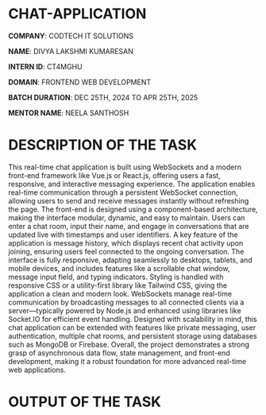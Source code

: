 # CHAT-APPLICATION

**COMPANY**: CODTECH IT SOLUTIONS

**NAME**: DIVYA LAKSHMI KUMARESAN

**INTERN ID**: CT4MGHU

**DOMAIN**: FRONTEND WEB DEVELOPMENT

**BATCH DURATION**: DEC 25TH, 2024 TO APR 25TH, 2025

**MENTOR NAME**: NEELA SANTHOSH

# DESCRIPTION OF THE TASK

This real-time chat application is built using WebSockets and a modern front-end framework like Vue.js or React.js, offering users a fast, responsive, and interactive messaging experience. The application enables real-time communication through a persistent WebSocket connection, allowing users to send and receive messages instantly without refreshing the page. The front-end is designed using a component-based architecture, making the interface modular, dynamic, and easy to maintain. Users can enter a chat room, input their name, and engage in conversations that are updated live with timestamps and user identifiers. A key feature of the application is message history, which displays recent chat activity upon joining, ensuring users feel connected to the ongoing conversation. The interface is fully responsive, adapting seamlessly to desktops, tablets, and mobile devices, and includes features like a scrollable chat window, message input field, and typing indicators. Styling is handled with responsive CSS or a utility-first library like Tailwind CSS, giving the application a clean and modern look. WebSockets manage real-time communication by broadcasting messages to all connected clients via a server—typically powered by Node.js and enhanced using libraries like Socket.IO for efficient event handling. Designed with scalability in mind, this chat application can be extended with features like private messaging, user authentication, multiple chat rooms, and persistent storage using databases such as MongoDB or Firebase. Overall, the project demonstrates a strong grasp of asynchronous data flow, state management, and front-end development, making it a robust foundation for more advanced real-time web applications.


# OUTPUT OF THE TASK

